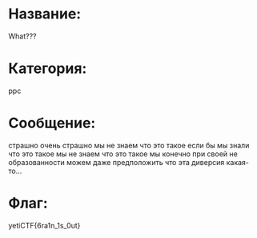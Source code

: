 # Название: 
What???
# Категория: 
ppc
# Сообщение: 
страшно очень страшно мы не знаем что это такое если бы мы знали что это такое мы не знаем что это такое мы конечно при своей не образованности можем даже предположить что эта диверсия какая-то...
# Флаг: 
yetiCTF{6ra1n_1s_0ut}
